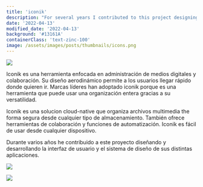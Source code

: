 ```yaml
---
title: 'iconik'
description: "For several years I contributed to this project designing and developing the interface and the design system for its different applications"
date: '2022-04-13'
modified_date: '2022-04-13'
background: '#13161A'
containerClass: 'text-zinc-100'
image: /assets/images/posts/thumbnails/icons.png
---
```


![](/assets/images/posts/design_system/000.png)


Iconik es una herramienta enfocada en administración de medios digitales y colaboración. Su diseño aerodinámico permite a los usuarios llegar rápido donde quieren ir. Marcas líderes han adoptado iconik porque es una herramienta que puede usar una organización entera gracias a su versatilidad.

Iconik es una solucion cloud-native que organiza archivos multimedia the forma segura desde cualquier tipo de almacenamiento. También ofrece herramientas de colaboración y funciones de automatización. Iconik es fácil de usar desde cualquier dispositivo.

Durante varios años he contribuido a este proyecto diseñando y desarrollando la interfaz de usuario y el sistema de diseño de sus distintas aplicaciones.


![](/assets/images/posts/design_system/002.png)

![](/assets/images/posts/design_system/001.png)
